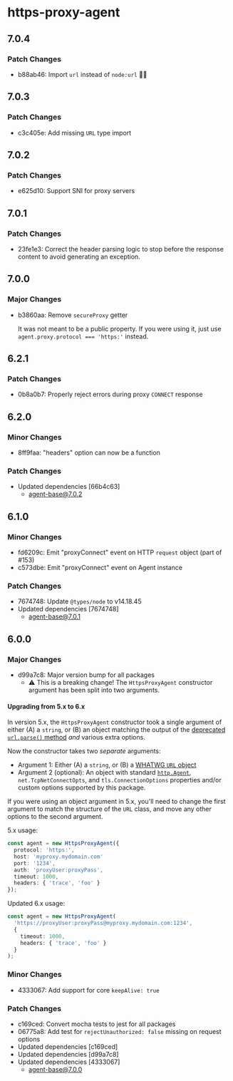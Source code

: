 # https-proxy-agent

## 7.0.4

### Patch Changes

- b88ab46: Import `url` instead of `node:url` 🤷‍♂️

## 7.0.3

### Patch Changes

- c3c405e: Add missing `URL` type import

## 7.0.2

### Patch Changes

- e625d10: Support SNI for proxy servers

## 7.0.1

### Patch Changes

- 23fe1e3: Correct the header parsing logic to stop before the response content to avoid generating an exception.

## 7.0.0

### Major Changes

- b3860aa: Remove `secureProxy` getter

  It was not meant to be a public property. If you were using it, just use `agent.proxy.protocol === 'https:'` instead.

## 6.2.1

### Patch Changes

- 0b8a0b7: Properly reject errors during proxy `CONNECT` response

## 6.2.0

### Minor Changes

- 8ff9faa: "headers" option can now be a function

### Patch Changes

- Updated dependencies [66b4c63]
  - agent-base@7.0.2

## 6.1.0

### Minor Changes

- fd6209c: Emit "proxyConnect" event on HTTP `request` object (part of #153)
- c573dbe: Emit "proxyConnect" event on Agent instance

### Patch Changes

- 7674748: Update `@types/node` to v14.18.45
- Updated dependencies [7674748]
  - agent-base@7.0.1

## 6.0.0

### Major Changes

- d99a7c8: Major version bump for all packages
  - ⚠️ This is a breaking change! The `HttpsProxyAgent` constructor argument has been split into two arguments.

#### Upgrading from 5.x to 6.x

In version 5.x, the `HttpsProxyAgent` constructor took a single argument of either (A) a `string`, or (B) an object matching the output of
the [deprecated `url.parse()` method](https://nodejs.org/docs/latest-v14.x/api/url.html#url_url_parse_urlstring_parsequerystring_slashesdenotehost)
_and_ various extra options.

Now the constructor takes two _separate_ arguments:

- Argument 1: Either (A) a `string`, or (B) a [WHATWG `URL` object](https://nodejs.org/docs/latest-v14.x/api/url.html#url_the_whatwg_url_api)
- Argument 2 (optional): An object with standard [`http.Agent`](https://nodejs.org/docs/latest-v14.x/api/url.html#url_the_whatwg_url_api),
  `net.TcpNetConnectOpts`, and `tls.ConnectionOptions` properties and/or custom options supported by this package.

If you were using an object argument in 5.x, you'll need to change the first argument to match the structure of the `URL` class, and move
any other options to the second argument.

5.x usage:

```ts
const agent = new HttpsProxyAgent({
  protocol: 'https:',
  host: 'myproxy.mydomain.com'
  port: '1234',
  auth: 'proxyUser:proxyPass',
  timeout: 1000,
  headers: { 'trace', 'foo' }
});
```

Updated 6.x usage:

```ts
const agent = new HttpsProxyAgent(
  'https://proxyUser:proxyPass@myproxy.mydomain.com:1234',
  {
    timeout: 1000,
    headers: { 'trace', 'foo' }
  }
);
```

### Minor Changes

- 4333067: Add support for core `keepAlive: true`

### Patch Changes

- c169ced: Convert mocha tests to jest for all packages
- 06775a8: Add test for `rejectUnauthorized: false` missing on request options
- Updated dependencies [c169ced]
- Updated dependencies [d99a7c8]
- Updated dependencies [4333067]
  - agent-base@7.0.0
